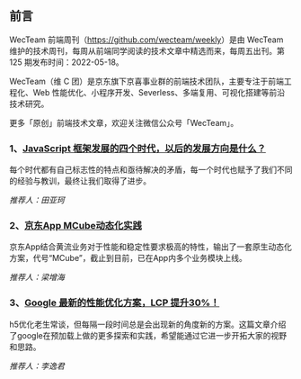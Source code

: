 ## 前言

WecTeam 前端周刊（<https://github.com/wecteam/weekly>）是由 WecTeam 维护的技术周刊，每周从前端同学阅读的技术文章中精选而来，每周五出刊。第 125 期发布时间：2022-05-18。

WecTeam（维 C 团）是京东旗下京喜事业群的前端技术团队，主要专注于前端工程化、Web 性能优化、小程序开发、Severless、多端复用、可视化搭建等前沿技术研究。

更多「原创」前端技术文章，欢迎关注微信公众号「WecTeam」。

### 1、[JavaScript 框架发展的四个时代，以后的发展方向是什么？](https://mp.weixin.qq.com/s/zeuDINbCX_30PNwcJlSyGw)

每个时代都有自己标志性的特点和亟待解决的矛盾，每一个时代也赋予了我们不同的经验与教训，最终让我们取得了进步。

_推荐人：田亚珂_

### 2、[京东App MCube动态化实践](https://mp.weixin.qq.com/s/ZcwZ73XcQcodZG_HSubioA)

京东App结合黄流业务对于性能和稳定性要求极高的特性，输出了一套原生动态化方案，代号“MCube”，截止到目前，已在App内多个业务模块上线。

_推荐人：梁增海_

### 3、[Google 最新的性能优化方案，LCP 提升30%！](https://mp.weixin.qq.com/s/3v54arsDRRw6agyr3MtPRg)

h5优化老生常谈，但每隔一段时间总是会出现新的角度新的方案。这篇文章介绍了google在预加载上做的更多探索和实践，希望能通过它进一步开拓大家的视野和思路。

_推荐人：李逸君_